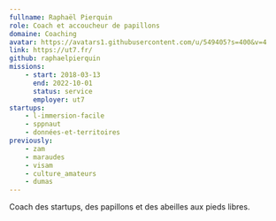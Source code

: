 ```yaml
---
fullname: Raphaël Pierquin
role: Coach et accoucheur de papillons
domaine: Coaching
avatar: https://avatars1.githubusercontent.com/u/549405?s=400&v=4
link: https://ut7.fr/
github: raphaelpierquin
missions:
    - start: 2018-03-13
      end: 2022-10-01
      status: service
      employer: ut7
startups:
    - l-immersion-facile
    - sppnaut
    - données-et-territoires
previously:
    - zam
    - maraudes
    - visam
    - culture_amateurs
    - dumas
---
```


Coach des startups, des papillons et des abeilles aux pieds libres.
